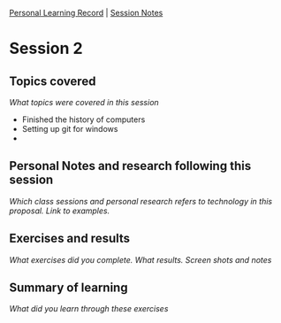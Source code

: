 [Personal Learning Record](../../personal_learning_record/personal_learning_record.md) | [Session Notes](../sessions/README.md) 

# Session 2

## Topics covered
*What topics were covered in this session*

* Finished the history of computers
* Setting up git for windows
* 

## Personal Notes and research following this session
*Which class sessions and personal research refers to technology in this proposal. Link to examples.*



## Exercises and results
*What exercises did you complete. What results. Screen shots and notes*



## Summary of learning
*What did you learn through these exercises*
